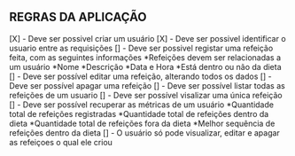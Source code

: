 
## REGRAS DA APLICAÇÃO
[X] - Deve ser possivel criar um usuário
[X] - Deve ser possivel identificar o usuario entre as requisições
[] - Deve ser possivel registar uma refeição feita, com as seguintes informações
*Refeições devem ser relacionadas a um usuário
*Nome
*Descrição
*Data e Hora
*Está dentro ou não da dieta
[] - Deve ser possível editar uma refeição, alterando todos os dados
[] - Deve ser possível apagar uma refeição
[] - Deve ser possível listar todas as refeições de um usuario
[] - Deve ser possível visalizar uma única refeição
[] - Deve ser possível recuperar as métricas de um usuário
*Quantidade total de refeições registradas
*Quantidade total de refeições dentro da dieta
*Quantidade total de refeições fora da dieta
*Melhor sequência de refeições dentro da dieta
[] - O usuário só pode visualizar, editar e apagar as refeiçoes o qual ele criou